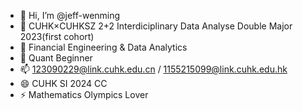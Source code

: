 - 👋 Hi, I’m @jeff-wenming
- 👀 CUHK×CUHKSZ 2+2 Interdiciplinary Data Analyse Double Major 2023(first cohort)
- 🌱 Financial Engineering & Data Analytics
- 💞️ Quant Beginner
- 📫 123090229@link.cuhk.edu.cn / 1155215099@link.cuhk.edu.hk
- 😄 CUHK SI 2024 CC
- ⚡ Mathematics Olympics Lover
<!---
jeff-wenming/jeff-wenming is a ✨ special ✨ repository because its `README.md` (this file) appears on your GitHub profile.
You can click the Preview link to take a look at your changes.
--->
